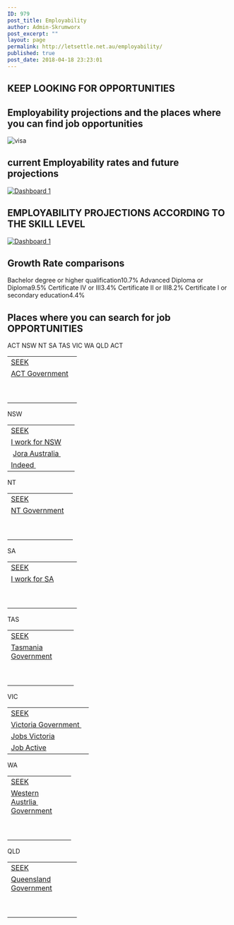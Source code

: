 ```yaml
---
ID: 979
post_title: Employability
author: Admin-Skrumworx
post_excerpt: ""
layout: page
permalink: http://letsettle.net.au/employability/
published: true
post_date: 2018-04-18 23:23:01
---
```

<h2>KEEP LOOKING FOR OPPORTUNITIES</h2>		
			<h2>Employability projections and the places where you can find job opportunities</h2>		
										<img src="http://letsettle.net.au/wp-content/uploads/elementor/thumbs/visa-np1jb44wvmu8rsg9xch8pmdvw1r47nfy3iqxpn8tlu.png" title="visa" alt="visa" />											
			<h2>current Employability rates and future projections</h2>		
			<noscript><a href='#'><img alt='Dashboard 1 ' src='https:&#47;&#47;public.tableau.com&#47;static&#47;images&#47;Em&#47;Employbility-ProfessionsUpdated&#47;Dashboard1&#47;1_rss.png' style='border: none' /></a></noscript><object class='tableauViz'  style='display:none;'><param name='host_url' value='https%3A%2F%2Fpublic.tableau.com%2F' /> <param name='embed_code_version' value='3' /> <param name='site_root' value='' /><param name='name' value='Employbility-ProfessionsUpdated&#47;Dashboard1' /><param name='tabs' value='no' /><param name='toolbar' value='yes' /><param name='static_image' value='https:&#47;&#47;public.tableau.com&#47;static&#47;images&#47;Em&#47;Employbility-ProfessionsUpdated&#47;Dashboard1&#47;1.png' /> <param name='animate_transition' value='yes' /><param name='display_static_image' value='yes' /><param name='display_spinner' value='yes' /><param name='display_overlay' value='yes' /><param name='display_count' value='yes' /><param name='filter' value='publish=yes' /></object>                		
			<h2>EMPLOYABILITY PROJECTIONS ACCORDING TO THE SKILL LEVEL</h2>		
			<noscript><a href='#'><img alt='Dashboard 1 ' src='https:&#47;&#47;public.tableau.com&#47;static&#47;images&#47;Em&#47;Employability-SkillLevel-Updated&#47;Dashboard1&#47;1_rss.png' style='border: none' /></a></noscript><object class='tableauViz'  style='display:none;'><param name='host_url' value='https%3A%2F%2Fpublic.tableau.com%2F' /> <param name='embed_code_version' value='3' /> <param name='site_root' value='' /><param name='name' value='Employability-SkillLevel-Updated&#47;Dashboard1' /><param name='tabs' value='no' /><param name='toolbar' value='yes' /><param name='static_image' value='https:&#47;&#47;public.tableau.com&#47;static&#47;images&#47;Em&#47;Employability-SkillLevel-Updated&#47;Dashboard1&#47;1.png' /> <param name='animate_transition' value='yes' /><param name='display_static_image' value='yes' /><param name='display_spinner' value='yes' /><param name='display_overlay' value='yes' /><param name='display_count' value='yes' /><param name='filter' value='publish=yes' /></object>                		
			<h2>Growth Rate comparisons </h2>		
                        Bachelor degree or higher qualification10.7%
                        Advanced Diploma or Diploma9.5%
                        Certificate IV or III3.4%
                        Certificate II or III8.2%
                        Certificate I or secondary education4.4%
			<h2>Places where you can search for job OPPORTUNITIES</h2>		
									ACT
									NSW
									NT
									SA
									TAS
									VIC
									WA
									QLD
									ACT
					<table width="141"><tbody><tr><td width="141"><a href="https://www.seek.com.au/jobs/in-All-Canberra-ACT" target="_blank" rel="noopener">SEEK</a></td></tr><tr><td><a href="https://www.jobs.act.gov.au/" target="_blank" rel="noopener">ACT Government</a></td></tr><tr><td> </td></tr><tr><td> </td></tr></tbody></table>
									NSW
					<table width="136"><tbody><tr><td width="136"><a href="https://www.seek.com.au/jobs/in-New-South-Wales-NSW?tracking=SEM-GGL-SRC-PaidSearchAU-4826&amp;gclid=EAIaIQobChMI2Mbej6LK2gIVCx4rCh2wJw8yEAAYASAAEgITAvD_BwE&amp;gclsrc=aw.ds&amp;dclid=CN7ivJaiytoCFU9plgoduFgA-w" target="_blank" rel="noopener">SEEK</a></td></tr><tr><td><a href="https://iworkfor.nsw.gov.au/" target="_blank" rel="noopener">I work for NSW</a></td></tr><tr><td> <a href="https://au.jora.com/jobs-in-Sydney-NSW?gclid=EAIaIQobChMIu4iw4a3K2gIVxgorCh13ug4eEAAYAyAAEgJ34vD_BwE" target="_blank" rel="noopener">Jora Australia </a></td></tr><tr><td><a href="https://au.indeed.com/jobs-in-Sydney-NSW" target="_blank" rel="noopener">Indeed </a></td></tr></tbody></table>
									NT
					<table width="132"><tbody><tr><td width="132"><a href="https://www.seek.com.au/jobs/in-Northern-Territory-NT?tracking=SEM-GGL-SRC-PaidSearchAU-4826&amp;gclid=EAIaIQobChMI5Yzk1rTK2gIVUyQrCh1p_w05EAAYASAAEgInnvD_BwE&amp;gclsrc=aw.ds&amp;dclid=CMj9wvG0ytoCFR4eKgodYIoChw" target="_blank" rel="noopener">SEEK</a></td></tr><tr><td><a href="http://www.careers.nt.gov.au/Pages/default.aspx" target="_blank" rel="noopener">NT Government</a></td></tr><tr><td> </td></tr><tr><td> </td></tr></tbody></table>
									SA
					<table width="141"><tbody><tr><td width="141"><a href="https://www.seek.com.au/jobs/in-South-Australia-SA" target="_blank" rel="noopener">SEEK</a></td></tr><tr><td><a href="https://iworkfor.sa.gov.au/" target="_blank" rel="noopener">I work for SA</a></td></tr><tr><td> </td></tr><tr><td> </td></tr></tbody></table>
									TAS
					<table width="134"><tbody><tr><td width="134"><a href="https://www.seek.com.au/jobs/in-Tasmania-TAS" target="_blank" rel="noopener">SEEK</a></td></tr><tr><td><a href="http://www.jobs.tas.gov.au/" target="_blank" rel="noopener">Tasmania Government</a></td></tr><tr><td> </td></tr><tr><td> </td></tr></tbody></table>
									VIC
					<table width="168"><tbody><tr><td width="168"><a href="https://www.seek.com.au/jobs/in-Victoria-VIC?tracking=SEM-GGL-SRC-PaidSearchAU-4826&amp;gclid=EAIaIQobChMIiJ-GrZ_K2gIVSx0rCh2ctgD6EAAYASAAEgIe9_D_BwE&amp;gclsrc=aw.ds&amp;dclid=CMmrpK-fytoCFUo3lgodHqgCYQ" target="_blank" rel="noopener">SEEK</a></td></tr><tr><td><a href="https://www.vic.gov.au/" target="_blank" rel="noopener">Victoria Government </a></td></tr><tr><td><a href="https://jobs.vic.gov.au/" target="_blank" rel="noopener">Jobs Victoria</a></td></tr><tr><td><a href="https://jobsearch.gov.au/search/by-location/jobs-in-melbourne-vic?code=71" target="_blank" rel="noopener">Job Active</a></td></tr></tbody></table>
									WA
					<table width="128"><tbody><tr><td width="128"><a href="https://www.seek.com.au/jobs/in-Western-Australia-WA?tracking=SEM-GGL-SRC-PaidSearchAU-4826&amp;gclid=EAIaIQobChMI36vQ37LK2gIVjzUrCh2tRwHzEAAYASAAEgJokfD_BwE&amp;gclsrc=aw.ds&amp;dclid=CIWKpeeyytoCFZ0YKgodBnkFTg" target="_blank" rel="noopener">SEEK</a></td></tr><tr><td><a href="https://jobs.wa.gov.au/" target="_blank" rel="noopener">Western Austrlia  Government</a></td></tr><tr><td> </td></tr><tr><td> </td></tr></tbody></table>
									QLD
					<table width="141"><tbody><tr><td width="141"><a href="https://www.seek.com.au/jobs/in-Queensland-QLD" target="_blank" rel="noopener">SEEK</a></td></tr><tr><td><a href="https://smartjobs.qld.gov.au/jobtools/jncustomsearch.jobsearch?in_organid=14904" target="_blank" rel="noopener">Queensland Government</a></td></tr><tr><td> </td></tr><tr><td> </td></tr></tbody></table>